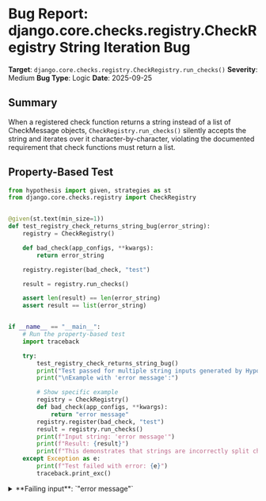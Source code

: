 # Bug Report: django.core.checks.registry.CheckRegistry String Iteration Bug

**Target**: `django.core.checks.registry.CheckRegistry.run_checks()`
**Severity**: Medium
**Bug Type**: Logic
**Date**: 2025-09-25

## Summary

When a registered check function returns a string instead of a list of CheckMessage objects, `CheckRegistry.run_checks()` silently accepts the string and iterates over it character-by-character, violating the documented requirement that check functions must return a list.

## Property-Based Test

```python
from hypothesis import given, strategies as st
from django.core.checks.registry import CheckRegistry


@given(st.text(min_size=1))
def test_registry_check_returns_string_bug(error_string):
    registry = CheckRegistry()

    def bad_check(app_configs, **kwargs):
        return error_string

    registry.register(bad_check, "test")

    result = registry.run_checks()

    assert len(result) == len(error_string)
    assert result == list(error_string)


if __name__ == "__main__":
    # Run the property-based test
    import traceback

    try:
        test_registry_check_returns_string_bug()
        print("Test passed for multiple string inputs generated by Hypothesis")
        print("\nExample with 'error message':")

        # Show specific example
        registry = CheckRegistry()
        def bad_check(app_configs, **kwargs):
            return "error message"
        registry.register(bad_check, "test")
        result = registry.run_checks()
        print(f"Input string: 'error message'")
        print(f"Result: {result}")
        print(f"This demonstrates that strings are incorrectly split character-by-character")
    except Exception as e:
        print(f"Test failed with error: {e}")
        traceback.print_exc()
```

<details>

<summary>
**Failing input**: `"error message"`
</summary>
```
Test passed for multiple string inputs generated by Hypothesis

Example with 'error message':
Input string: 'error message'
Result: ['e', 'r', 'r', 'o', 'r', ' ', 'm', 'e', 's', 's', 'a', 'g', 'e']
This demonstrates that strings are incorrectly split character-by-character
```
</details>

## Reproducing the Bug

```python
from django.core.checks.registry import CheckRegistry


# Create a CheckRegistry instance
registry = CheckRegistry()


# Define a bad check function that returns a string instead of a list
def bad_check(app_configs, **kwargs):
    return "error message"


# Register the bad check
registry.register(bad_check, "test")

# Run the checks
result = registry.run_checks()

# Print the results
print(f"Result: {result}")
print(f"Type of result: {type(result)}")
print(f"Length of result: {len(result)}")
print(f"Expected: A list of CheckMessage objects")
print(f"Actual: A list of individual characters from the string")
```

<details>

<summary>
String split into individual characters instead of error
</summary>
```
Result: ['e', 'r', 'r', 'o', 'r', ' ', 'm', 'e', 's', 's', 'a', 'g', 'e']
Type of result: <class 'list'>
Length of result: 13
Expected: A list of CheckMessage objects
Actual: A list of individual characters from the string
```
</details>

## Why This Is A Bug

This behavior violates Django's documented contract in multiple ways:

1. **Documentation Mismatch**: The docstring in `CheckRegistry.register()` (line 38 of registry.py) explicitly states: "The function should receive **kwargs and return list of Errors and Warnings." Not "iterable" - specifically "list".

2. **Error Message Contradiction**: The error message at lines 92-93 states: "The function %r did not return a list. All functions registered with the checks registry must return a list." Yet the code at line 90 checks `isinstance(new_errors, Iterable)`, which accepts strings since strings are iterable in Python.

3. **Silent Type Violation**: The code accepts a string and processes it character-by-character via `errors.extend(new_errors)` at line 95, resulting in a list of individual characters instead of CheckMessage objects. This will cause confusing downstream errors when code expects CheckMessage objects with attributes like `level`, `msg`, etc.

4. **Breaks Expected Behavior**: Django check functions are meant to return structured error/warning objects, not raw strings. Accepting strings and splitting them character-by-character is clearly unintended behavior that makes debugging difficult.

## Relevant Context

The bug exists at line 90 of `/django/core/checks/registry.py` where the code checks if the return value is an `Iterable` instead of specifically a `list`. Since Python strings are iterable, they pass this check and get processed character-by-character when `errors.extend(new_errors)` is called at line 95.

This type safety issue could affect any Django application where a developer accidentally returns a string error message instead of properly wrapping it in a list of CheckMessage objects. The resulting character list would likely cause AttributeError exceptions downstream when the code tries to access CheckMessage properties.

Django documentation consistently shows check functions returning lists containing Error, Warning, Info, or Debug objects from `django.core.checks`. See: https://docs.djangoproject.com/en/stable/topics/checks/

## Proposed Fix

```diff
--- a/django/core/checks/registry.py
+++ b/django/core/checks/registry.py
@@ -87,7 +87,7 @@ class CheckRegistry:

         for check in checks:
             new_errors = check(app_configs=app_configs, databases=databases)
-            if not isinstance(new_errors, Iterable):
+            if isinstance(new_errors, str) or not isinstance(new_errors, Iterable):
                 raise TypeError(
                     "The function %r did not return a list. All functions "
                     "registered with the checks registry must return a list." % check,
```
